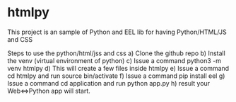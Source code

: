 # htmlpy
This project is an sample of Python and EEL lib for having Python/HTML/JS and CSS 

Steps to use the python/html/jss and css
a) Clone the github repo
b) Install the venv (virtual environment of python)
c) Issue a command python3 -m venv htmlpy
d) This will create a few files inside htmlpy
e) Issue a command  cd htmlpy and run source bin/activate
f) Issue a command pip install eel
g) Issue a command cd application and run python app.py
h) result your Web<=>Python app will start.
